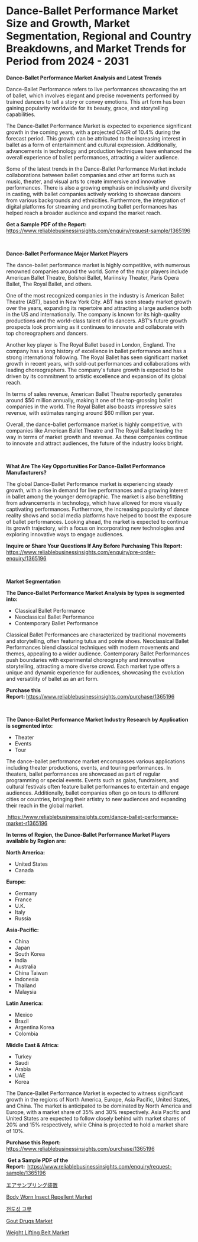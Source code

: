 <p><h1>Dance-Ballet Performance Market Size and Growth, Market Segmentation, Regional and Country Breakdowns, and Market Trends for Period from 2024 -  2031</h1></p><p><strong>Dance-Ballet Performance Market Analysis and Latest Trends</strong></p>
<p><p>Dance-Ballet Performance refers to live performances showcasing the art of ballet, which involves elegant and precise movements performed by trained dancers to tell a story or convey emotions. This art form has been gaining popularity worldwide for its beauty, grace, and storytelling capabilities.</p><p>The Dance-Ballet Performance Market is expected to experience significant growth in the coming years, with a projected CAGR of 10.4% during the forecast period. This growth can be attributed to the increasing interest in ballet as a form of entertainment and cultural expression. Additionally, advancements in technology and production techniques have enhanced the overall experience of ballet performances, attracting a wider audience.</p><p>Some of the latest trends in the Dance-Ballet Performance Market include collaborations between ballet companies and other art forms such as music, theater, and visual arts to create immersive and innovative performances. There is also a growing emphasis on inclusivity and diversity in casting, with ballet companies actively working to showcase dancers from various backgrounds and ethnicities. Furthermore, the integration of digital platforms for streaming and promoting ballet performances has helped reach a broader audience and expand the market reach.</p></p>
<p><strong>Get a Sample PDF of the Report:&nbsp;</strong> <a href="https://www.reliablebusinessinsights.com/enquiry/request-sample/1365196">https://www.reliablebusinessinsights.com/enquiry/request-sample/1365196</a></p>
<p>&nbsp;</p>
<p><strong>Dance-Ballet Performance Major Market Players</strong></p>
<p><p>The dance-ballet performance market is highly competitive, with numerous renowned companies around the world. Some of the major players include American Ballet Theatre, Bolshoi Ballet, Mariinsky Theater, Paris Opera Ballet, The Royal Ballet, and others.</p><p>One of the most recognized companies in the industry is American Ballet Theatre (ABT), based in New York City. ABT has seen steady market growth over the years, expanding its repertoire and attracting a large audience both in the US and internationally. The company is known for its high-quality productions and the world-class talent of its dancers. ABT's future growth prospects look promising as it continues to innovate and collaborate with top choreographers and dancers.</p><p>Another key player is The Royal Ballet based in London, England. The company has a long history of excellence in ballet performance and has a strong international following. The Royal Ballet has seen significant market growth in recent years, with sold-out performances and collaborations with leading choreographers. The company's future growth is expected to be driven by its commitment to artistic excellence and expansion of its global reach.</p><p>In terms of sales revenue, American Ballet Theatre reportedly generates around $50 million annually, making it one of the top-grossing ballet companies in the world. The Royal Ballet also boasts impressive sales revenue, with estimates ranging around $60 million per year.</p><p>Overall, the dance-ballet performance market is highly competitive, with companies like American Ballet Theatre and The Royal Ballet leading the way in terms of market growth and revenue. As these companies continue to innovate and attract audiences, the future of the industry looks bright.</p></p>
<p>&nbsp;</p>
<p><strong>What Are The Key Opportunities For Dance-Ballet Performance Manufacturers?</strong></p>
<p><p>The global Dance-Ballet Performance market is experiencing steady growth, with a rise in demand for live performances and a growing interest in ballet among the younger demographic. The market is also benefitting from advancements in technology, which have allowed for more visually captivating performances. Furthermore, the increasing popularity of dance reality shows and social media platforms have helped to boost the exposure of ballet performances. Looking ahead, the market is expected to continue its growth trajectory, with a focus on incorporating new technologies and exploring innovative ways to engage audiences.</p></p>
<p><strong>Inquire or Share Your Questions If Any Before Purchasing This Report:</strong> <a href="https://www.reliablebusinessinsights.com/enquiry/pre-order-enquiry/1365196">https://www.reliablebusinessinsights.com/enquiry/pre-order-enquiry/1365196</a></p>
<p>&nbsp;</p>
<p><strong>Market Segmentation</strong></p>
<p><strong>The Dance-Ballet Performance Market Analysis by types is segmented into:</strong></p>
<p><ul><li>Classical Ballet Performance</li><li>Neoclassical Ballet Performance</li><li>Contemporary Ballet Performance</li></ul></p>
<p><p>Classical Ballet Performances are characterized by traditional movements and storytelling, often featuring tutus and pointe shoes. Neoclassical Ballet Performances blend classical techniques with modern movements and themes, appealing to a wider audience. Contemporary Ballet Performances push boundaries with experimental choreography and innovative storytelling, attracting a more diverse crowd. Each market type offers a unique and dynamic experience for audiences, showcasing the evolution and versatility of ballet as an art form.</p></p>
<p><strong>Purchase this Report:&nbsp;</strong><a href="https://www.reliablebusinessinsights.com/purchase/1365196">https://www.reliablebusinessinsights.com/purchase/1365196</a></p>
<p>&nbsp;</p>
<p><strong>The Dance-Ballet Performance Market Industry Research by Application is segmented into:</strong></p>
<p><ul><li>Theater</li><li>Events</li><li>Tour</li></ul></p>
<p><p>The dance-ballet performance market encompasses various applications including theater productions, events, and touring performances. In theaters, ballet performances are showcased as part of regular programming or special events. Events such as galas, fundraisers, and cultural festivals often feature ballet performances to entertain and engage audiences. Additionally, ballet companies often go on tours to different cities or countries, bringing their artistry to new audiences and expanding their reach in the global market.</p></p>
<p><a href="https://www.reliablebusinessinsights.com/dance-ballet-performance-market-r1365196">&nbsp;https://www.reliablebusinessinsights.com/dance-ballet-performance-market-r1365196</a></p>
<p><strong>In terms of Region, the Dance-Ballet Performance Market Players available by Region are:</strong></p>
<p>
    <p> <strong> North America: </strong>
        <ul>
            <li>United States</li>
            <li>Canada</li>
        </ul>
        </p> 
    <p> <strong> Europe: </strong>
        <ul>
            <li>Germany</li>
            <li>France</li>
            <li>U.K.</li>
            <li>Italy</li>
            <li>Russia</li>
        </ul>
        </p> 
    <p> <strong> Asia-Pacific: </strong>
        <ul>
            <li>China</li>
            <li>Japan</li>
            <li>South Korea</li>
            <li>India</li>
            <li>Australia</li>
            <li>China Taiwan</li>
            <li>Indonesia</li>
            <li>Thailand</li>
            <li>Malaysia</li>
        </ul>
        </p> 
    <p> <strong> Latin America: </strong>
        <ul>
            <li>Mexico</li>
            <li>Brazil</li>
            <li>Argentina Korea</li>
            <li>Colombia</li>
        </ul>
        </p> 
    <p> <strong> Middle East & Africa: </strong>
        <ul>
            <li>Turkey</li>
            <li>Saudi</li>
            <li>Arabia</li>
            <li>UAE</li>
            <li>Korea</li>
        </ul>
    </p>
    </p>
<p><p>The Dance-Ballet Performance Market is expected to witness significant growth in the regions of North America, Europe, Asia Pacific, United States, and China. The market is anticipated to be dominated by North America and Europe, with a market share of 35% and 30% respectively. Asia Pacific and United States are expected to follow closely behind with market shares of 20% and 15% respectively, while China is projected to hold a market share of 10%.</p></p>
<p><strong>Purchase this Report: </strong><a href="https://www.reliablebusinessinsights.com/purchase/1365196">https://www.reliablebusinessinsights.com/purchase/1365196</a></p>
<p>&nbsp;<strong>Get a Sample PDF of the Report:&nbsp;&nbsp;</strong><a href="https://www.reliablebusinessinsights.com/enquiry/request-sample/1365196">https://www.reliablebusinessinsights.com/enquiry/request-sample/1365196</a></p>
<p><strong></strong></p>
<p><p><a href="https://medium.com/@lorrainethompson10/%E7%A9%BA%E6%B0%97%E3%82%B5%E3%83%B3%E3%83%97%E3%83%AA%E3%83%B3%E3%82%B0%E3%83%87%E3%83%90%E3%82%A4%E3%82%B9%E5%B8%82%E5%A0%B4-%E7%AB%B6%E4%BA%89%E5%88%86%E6%9E%90-%E5%B8%82%E5%A0%B4%E3%83%88%E3%83%AC%E3%83%B3%E3%83%89-2031%E5%B9%B4%E3%81%BE%E3%81%A7%E3%81%AE%E4%BA%88%E6%B8%AC-f1521f19ab7b">エアサンプリング装置</a></p><p><a href="https://www.linkedin.com/pulse/body-worn-insect-repellent-market-ndash-industry-trends-forecast-xs9hf">Body Worn Insect Repellent Market</a></p><p><a href="https://medium.com/@goonfghyt6587/%EC%A0%84%EB%8F%84%EC%84%B1-%EA%B3%A0%EB%AC%B4-%EC%8B%9C%EC%9E%A5-%EA%B7%9C%EB%AA%A8-cagr-%ED%8A%B8%EB%A0%8C%EB%93%9C-2024-2030-ae03bb9051e4">전도성 고무</a></p><p><a href="https://github.com/yazulaeha/Market-Research-Report-List-1/blob/main/gout-drugs-market.md">Gout Drugs Market</a></p><p><a href="https://www.linkedin.com/pulse/future-trends-global-weight-lifting-belt-market-insights-analysis-crx9f">Weight Lifting Belt Market</a></p></p>